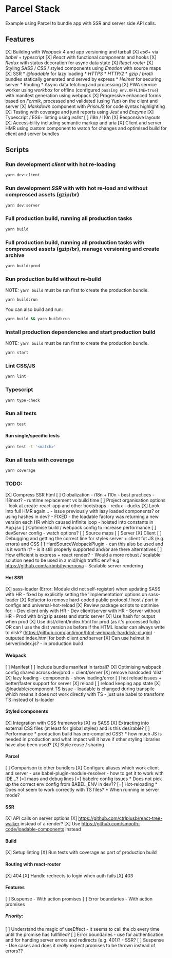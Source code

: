 # Parcel Stack

Example using Parcel to bundle app with SSR and server side API calls.

## Features

[X] Building with *Webpack* 4 and app versioning and tarball
[X] *es6*+ via *babel* + *typescript*
[X] *React* with functional components and hooks
[X] *Redux* with status decoration for async data state
[X] *React router*
[X] Styling *SASS* / *CSS* / styled components using *Emotion* with source maps
[X] SSR
    * *@loadable* for lazy loading
    * *HTTPS*
    * *HTTP/2*
    * *gzip* / *brotli* bundles statically generated and served by express
    * *Helmet* for securing server
    * Routing
    * Async data fetching and processing
[X] PWA service worker using *workbox* for offline (configured ```passing env.OFFLINE=true```) with manifest generation using webpack
[X] Progressive enhanced forms based on *Formik*, processed and validated (using *Yup*) on the client and server
[X] *Markdown* component with *PrismJS* for code syntax highlighting
[X] Testing with coverage and junit reports using *Jest* and *Enzyme*
[X] Typescript / ES6+ linting using *eslint*
[ ] i18n / l10n
[X] Responsive layouts
[X] Accessibility including semantic markup and aria
[X] Client and server HMR using custom component to watch for changes and optimised build for client and server bundles






## Scripts

### Run development _client_ with hot re-loading

```bash
yarn dev:client
```


### Run development _SSR_ with with hot re-load and without compressed assets (gzip/br)

```bash
yarn dev:server
```


### Full production build, running all production tasks

```bash
yarn build
```


### Full production build, running all production tasks with compressed assets (gzip/br), manage versioning and create archive

```bash
yarn build:prod
```


### Run production build without re-build

NOTE: ```yarn build``` must be run first to create the production bundle.

```bash
yarn build:run
```

You can also build and run:

```bash
yarn build && yarn build:run
```


### Install production dependencies and start production build

NOTE: ```yarn build``` must be run first to create the production bundle.

```bash
yarn start
```


### Lint CSS/JS

```bash
yarn lint
```


### Typescript

```bash
yarn type-check
```


### Run all tests

```bash
yarn test
```

#### Run single/specific tests

```bash
yarn test -t '<match>'
```


### Run all tests with coverage

```bash
yarn coverage
```







### TODO:

[X] Compress SSR html
[ ] Globalization - i18n + l10n
    - best practices
    - l18next?
    - runtime replacement vs build time
[ ] Project organisation options
    - look at create-react-app and other bootstraps
    - redux
    - ducks
[X] Look into full HMR again...
    - issue previously with lazy loaded components? or using hashes in dev?
        - FIXED - the loadable factory was returning a new version each HR which caused infinite loop - hoisted into constants in App.jsx
[ ] Optimise build / webpack config to increase performance
[ ] devServer config - watch options?
[ ] Source maps
    [ ] Server
    [X] Client
    [ ] Debugging and getting the correct line for styles server + client fot JS (e.g. errors) and CSS
[ ] HardSourceWebpackPlugin
    - can this also be used and is it worth it?
    - is it still properly supported and/or are there alternatives
[ ] How efficient is express + react render?
    - Would a more robust / scalable solution need to be used in a mid/high traffic env? e.g https://github.com/airbnb/hypernova
    - Scalable server rendering




#### Hot SSR

[X] sass-loader (Error: Module did not self-register) when updating SASS with HR - fixed by explicitly setting the 'implementation' options on sass-loader
[X] Refactor to remove hard-coded public protocol / host / port in configs and universal-hot-reload
[X] Review package scripts to optimise for:
    - Dev client only with HR
    - Dev client/server with HR
    - Server without HR
    - Prod with br/gzip assets and static server
[X] Use hash for output when prod
[X] Use dist/client/index.html for prod (as it's processed fully) OR can I use the dist version as before if the HTML loader
    can always write to disk? (https://github.com/jantimon/html-webpack-harddisk-plugin) - outputed index.html for both client _and_ server
[X] Can use helmet in server/index.js? - in production build



#### Webpack
[ ] Manifest
[ ] Include bundle manifest in tarball?
[X] Optimising webpack config shared across dev/prod + client/server
[X] remove hardcoded 'dist'
[X] lazy loading
    - components
    - show loading/error
[ ] hot reload issues + better/faster support for server
    [X] reload
    [ ] reload keeping app state
[X] @loadable/component TS issue - loadable is changed during transpile which means it does not work directly with TS
    - just use babel to transform TS instead of ts-loader

#### Styled components
[X] Integration with CSS frameworks
[X] vs SASS
[X] Extracting into external CSS files (at least for global styles) and is this desirable?
[ ] Performance
    * production build has pre-compiled CSS?
    * how much JS is needed in production and what impact will it have if other styling libraries have also been used?
[X] Style reuse / sharing

#### Parcel
[ ] Comparison to other bundlers
[X] Configure aliases which work client and server
    - use babel-plugin-module-resolver
    - how to get it to work with IDE...?
[=] maps and debug lines
[=] babelrc config issues
    * Does not pick up the correct env config from BABEL_ENV in dev??
[=] Hot-reloading
    * Does not seem to work correctly with TS files?
    * When running in server mode?

#### SSR
[X] API calls on server options
[X] https://github.com/ctrlplusb/react-tree-walker instead of a render?
[X] Use https://github.com/smooth-code/loadable-components instead

#### Build
[X] Setup linting
[X] Run tests with coverage as part of production build

#### Routing with react-router
[X] 404
[X] Handle redirects to login when auth fails
[X] 403

#### Features
[ ] Suspense
    - With action promises
[ ] Error boundaries
    - With action promises
        


##### Priority:

[ ] Understand the magic of useEffect
    - it seems to call the cb every time until the promise has fullfilled?
[ ] Error boundaries
    - use for authentication and for handing server errors and redirects (e.g. 401)?
    - SSR?
[ ] Suspense
    - Use cases and does it _really_ expect promises to be thrown instead of errors??
  
    
    
    
